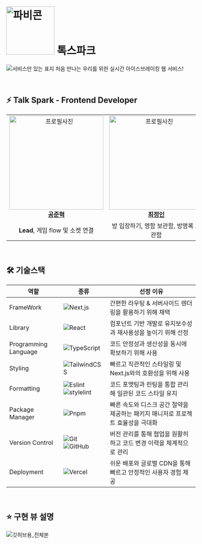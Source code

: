 # <img src="https://github.com/user-attachments/assets/8d5048b2-69b5-4f62-bf99-1c0f959b3b5b" width="128" height="128" alt="파비콘"> 톡스파크

![서비스만 있는 표지](https://github.com/user-attachments/assets/4ec42e16-883a-4265-affa-99684e8a9aec)
처음 만나는 우리를 위한 실시간 아이스브레이킹 웹 서비스!



</br>

<h2> ⚡️ Talk Spark - Frontend Developer </h2>

<table align="center">
    <tr align="center">
      <td style="min-width: 150px;">
            <a href="https://github.com/ocahs9">
              <img src="https://avatars.githubusercontent.com/u/155794105?v=4" width="250" height="250" alt="프로필사진">
              <br />
              <b>공준혁</b>
            </a>
        </td>
      <td style="min-width: 150px;">
            <a href="https://github.com/Cuyqo">
              <img src="https://avatars.githubusercontent.com/u/144602200?v=4" width="250" height="250" alt="프로필사진">
              <br />
              <b>최정인</b>
            </a>
        </td>
      <td style="min-width: 150px;">
            <a href="https://github.com/boogiewooki02">
              <img src="https://avatars.githubusercontent.com/u/128466405?v=4" width="250" height="250" alt="프로필사진">
              <br />
              <b>김동욱</b>
            </a>
        </td>
    </tr>
    <tr align="center">
       <td>
            <b>Lead</b>, 게임 flow 및 소켓 연결<br/>
      </td>
       <td>
            방 입장하기, 명함 보관함, 방명록 보관함 <br/>
      </td>
       <td>
            온보딩, 메인홈, 방 개설하기 <br/>
      </td>

</table>

</br>

<h2> 🛠 기술스택 </h2>

   <div align="center">

| 역할                 | 종류                 | 선정 이유                                                                                                                                                                                                                                                                               
| -------------------- | ------------- | ------------------- |
| FrameWork              | ![Next.js](https://img.shields.io/badge/Next.js-000000?style=for-the-badge&logo=Next.js&logoColor=white) |                                                                                                                                                                                                          간편한 라우팅 & 서버사이드 렌더링을 활용하기 위해 채택
| Library              | ![React](https://img.shields.io/badge/React-61DAFB?style=for-the-badge&logo=React&logoColor=black) |                                                                                                                                                                                                          컴포넌트 기반 개발로 유지보수성과 재사용성을 높이기 위해 선정 
| Programming Language | ![TypeScript](https://img.shields.io/badge/TypeScript-3178C6?style=for-the-badge&logo=TypeScript&logoColor=white) |                                                                                                                                                                                            코드 안정성과 생산성을 동시에 확보하기 위해 사용 
| Styling              | ![TailwindCSS](https://img.shields.io/badge/Tailwind_CSS-06B6D4?style=for-the-badge&logo=TailwindCSS&logoColor=black) |                                                                                                                                                                                         빠르고 직관적인 스타일링 및 Next.js와의 호환성을 위해 사용
| Formatting           | ![Eslint](https://img.shields.io/badge/eslint-4B32C3?style=for-the-badge&logo=eslint&logoColor=fff) ![stylelint](https://img.shields.io/badge/stylelint-263238?style=for-the-badge&logo=stylelint&logoColor=fff)  | 코드 포맷팅과 린팅을 통합 관리해 일관된 코드 스타일 유지
| Package Manager      | ![Pnpm](https://img.shields.io/badge/pnpm-F69220.svg?style=for-the-badge&logo=pnpm&logoColor=white)   | 빠른 속도와 디스크 공간 절약을 제공하는 패키지 매니저로 프로젝트 효율성을 극대화
| Version Control      | ![Git](https://img.shields.io/badge/git-%23F05033.svg?style=for-the-badge&logo=git&logoColor=white) ![GitHub](https://img.shields.io/badge/github-%23121011.svg?style=for-the-badge&logo=github&logoColor=white)                                                                                                                | 버전 관리를 통해 협업을 원활히 하고 코드 변경 이력을 체계적으로 관리
| Deployment           | ![Vercel](https://img.shields.io/badge/Vercel-000000?style=for-the-badge&logo=vercel&logoColor=white)                                                                                                                                                                                                                           |쉬운 배포와 글로벌 CDN을 통해 빠르고 안정적인 사용자 경험 제공

</div>
<br/>
<h2>⭐️ 구현 뷰 설명</h2>

![깃허브용_전체본](https://github.com/user-attachments/assets/f900be63-2345-47df-9a07-7d76ebc6e487)


